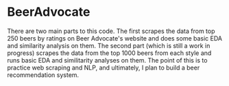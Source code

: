# BeerAdvocate
There are two main parts to this code. The first scrapes the data from top 250 beers by ratings on Beer Advocate's website and does some basic EDA and similarity analysis on them. The second part (which is still a work in progress) scrapes the data from the top 1000 beers from each style and runs basic EDA and similitarity analyses on them. The point of this is to practice web scraping and NLP, and ultimately, I plan to build a beer recommendation system.
